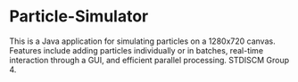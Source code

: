 # Particle-Simulator
This is a Java application for simulating particles on a 1280x720 canvas. Features include adding particles individually or in batches, real-time interaction through a GUI, and efficient parallel processing.  STDISCM Group 4.
